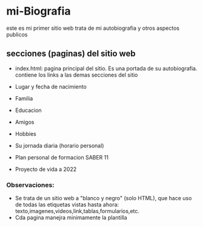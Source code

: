 # mi-Biografia
este es mi primer sitio web trata de mi autobiografia  y otros aspectos publicos

## secciones (paginas) del sitio web

- index.html: pagina principal del sitio. Es una portada de su autobiografia. contiene los links a las demas secciones del sitio

- Lugar y fecha de nacimiento

- Familia

- Educacion

- Amigos

- Hobbies

- Su jornada diaria (horario personal)

- Plan personal de formacion SABER 11

- Proyecto de vida a 2022

### Observaciones:
- Se trata de un sitio web a "blanco y negro" (solo HTML), que hace uso de todas las etiquetas vistas hasta ahora: texto,imagenes,videos,link,tablas,formularios,etc.
- Cda pagina manejra minimamente la plantilla